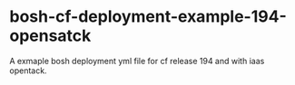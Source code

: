 bosh-cf-deployment-example-194-opensatck
========================================

A exmaple bosh deployment yml file for cf release 194 and with iaas opentack.
